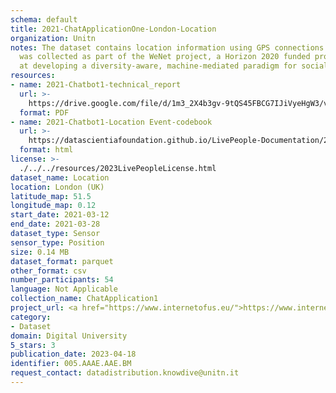 ```yaml
---
schema: default
title: 2021-ChatApplicationOne-London-Location
organization: Unitn
notes: The dataset contains location information using GPS connections. The dataset
  was collected as part of the WeNet project, a Horizon 2020 funded project that aims
  at developing a diversity-aware, machine-mediated paradigm for social interactions.
resources:
- name: 2021-Chatbot1-technical_report
  url: >-
    https://drive.google.com/file/d/1m3_2X4b3gv-9tQS45FBCG7IJiVyeHgW3/view?usp=sharing
  format: PDF
- name: 2021-Chatbot1-Location Event-codebook
  url: >-
    https://datascientiafoundation.github.io/LivePeople-Documentation/2021-Chatbot1/2021_CH1_locationeventpertime_rd.html
  format: html
license: >-
  ./../../resources/2023LivePeopleLicense.html
dataset_name: Location
location: London (UK)
latitude_map: 51.5
longitude_map: 0.12
start_date: 2021-03-12
end_date: 2021-03-28
dataset_type: Sensor
sensor_type: Position
size: 0.14 MB
dataset_format: parquet
other_format: csv
number_participants: 54
language: Not Applicable
collection_name: ChatApplication1
project_url: <a href="https://www.internetofus.eu/">https://www.internetofus.eu/</a>
category:
- Dataset
domain: Digital University
5_stars: 3
publication_date: 2023-04-18
identifier: 005.AAAE.AAE.BM
request_contact: datadistribution.knowdive@unitn.it
---
```

